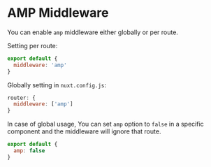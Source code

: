 # AMP Middleware

You can enable `amp` middleware either globally or per route.

Setting per route:

```js
export default {
  middleware: 'amp'
}
```

Globally setting in `nuxt.config.js`:

```js
router: {
  middleware: ['amp']
}
```

In case of global usage, You can set `amp` option to `false` in a specific component and the middleware will ignore that route.

```js
export default {
  amp: false
}
```

